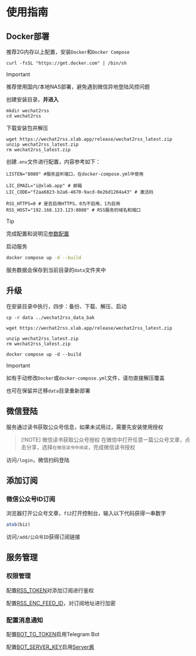 # 使用指南

## Docker部署

推荐2G内存以上配置，安装`Docker`和`Docker Compose`

```shell
curl -fsSL "https://get.docker.com" | /bin/sh
```

> [!IMPORTANT]
> 推荐使用国内/本地NAS部署，避免遇到微信异地登陆风控问题

创建安装目录，**并进入**

```shell
mkdir wechat2rss
cd wechat2rss
```

下载安装包并解压

```shell
wget https://wechat2rss.xlab.app/release/wechat2rss_latest.zip
unzip wechat2rss_latest.zip
rm wechat2rss_latest.zip
```

创建`.env`文件进行配置，内容参考如下：

```shell
LISTEN="8080" #服务监听端口，在docker-compose.yml中使用

LIC_EMAIL="i@xlab.app" # 邮箱
LIC_CODE="f2aa6823-b2a6-4670-9acd-0e26d1204a43" # 激活码

RSS_HTTPS=0 # 是否启用HTTPS，0为不启用，1为启用
RSS_HOST="192.168.123.123:8080" # RSS服务的域名和端口
```

> [!TIP]
> 完成配置和说明见[参数配置](config)

启动服务

```bash
docker compose up -d --build
```

服务数据会保存到当前目录的`data`文件夹中

## 升级

在安装目录中执行，四步：备份、下载、解压、启动

```shell
cp -r data ../wechat2rss_data_bak

wget https://wechat2rss.xlab.app/release/wechat2rss_latest.zip

unzip wechat2rss_latest.zip
rm wechat2rss_latest.zip

docker compose up -d --build
```

> [!IMPORTANT]
> 如有手动修改`Docker`或`docker-compose.yml`文件，请勿直接解压覆盖

也可在保留并迁移`data`目录重新部署

## 微信登陆

服务通过读书获取公众号信息，如果未试用过，需要先安装使用授权

> [!NOTE] 微信读书获取公众号授权
> 在微信中打开任意一篇公众号文章，点击分享，选择`在微信读书中阅读`，完成微信读书授权

访问`/login`，微信扫码登陆

## 添加订阅

### 微信公众号ID订阅

浏览器打开公众号文章，`f12`打开控制台，输入以下代码获得一串数字

```js
atob(biz)
```

访问`/add/公众号ID`获得订阅链接

## 服务管理

### 权限管理

配置[RSS_TOKEN](./config#rss-token)对添加订阅进行鉴权

配置[RSS_ENC_FEED_ID](./config#rss-enc-feed-id)，对订阅地址进行加密

### 配置消息通知

配置[BOT_TG_TOKEN](./config#bot-tg-token)启用Telegram Bot

配置[BOT_SERVER_KEY](./config#bot-server-key)启用[Server酱](https://sct.ftqq.com/)
